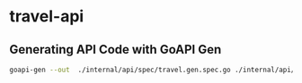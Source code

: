 # travel-api

## Generating API Code with GoAPI Gen

```bash
goapi-gen --out  ./internal/api/spec/travel.gen.spec.go ./internal/api/spec/travel.spec.json
```
